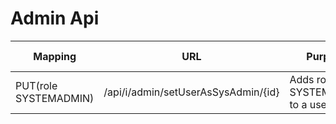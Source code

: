 # Admin Api

| **Mapping** | URL | **Purpose** | **Request** | **Response**| if used |
| --- | --- | --- | --- | --- | --- |
| PUT(role SYSTEMADMIN)  | /api/i/admin/setUserAsSysAdmin/{id}  | Adds role SYSTEMADMIN to a user                                       |                 |                  |          |